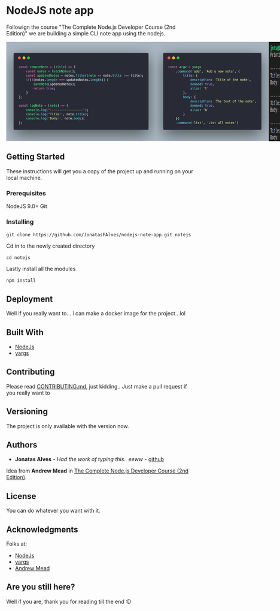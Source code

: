 # NodeJS note app

Followign the course "The Complete Node.js Developer Course (2nd Edition)" we are building a simple CLI note app using the nodejs.

<div style="display: flex">
    <img alt="Code" src="./docs/code1.png?raw=true" width="400"/>
    <img alt="Code" src="./docs/code2.png?raw=true" width="400" height="265.017"/>
    <img alt="Usage" src="./docs/usage1.png?raw=true" width="400"/>
    <img alt="Usage" src="./docs/usage2.png?raw=true" width="400" height="130.867"/>
</div>

## Getting Started

These instructions will get you a copy of the project up and running on your local machine.


### Prerequisites

NodeJS 9.0+
Git

### Installing

```
git clone https://github.com/JonatasFAlves/nodejs-note-app.git notejs
```
Cd in to the newly created directory

```
cd notejs
```
Lastly install all the modules

```
npm install
```

## Deployment

Well if you really want to... i can make a docker image for the project.. lol

## Built With

* [NodeJs](https://nodejs.org/en/)
* [yargs](http://yargs.js.org/)

## Contributing

Please read [CONTRIBUTING.md](https://gist.github.com/PurpleBooth/b24679402957c63ec426), just kidding..  Just make a pull request if you really want to 

## Versioning

The project is only available with the version now.

## Authors

* **Jonatas Alves** - *Had the work of typing this.. eeww* - [github](https://github.com/jonatasfalves)

Idea from **Andrew Mead** in [The Complete Node.js Developer Course (2nd Edition)](https://www.udemy.com/the-complete-nodejs-developer-course-2).

## License

You can do whatever you want with it.

## Acknowledgments

Folks at:

* [NodeJs](https://nodejs.org/en/)
* [yargs](http://yargs.js.org/)
* [Andrew Mead](https://www.udemy.com/user/andrewmead/)

## Are you still here?

Well if you are, thank you for reading till the end :D
